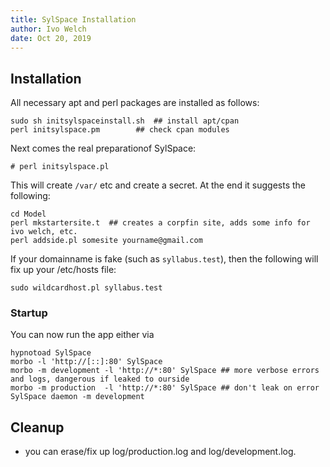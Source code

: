 ```yaml
---
title: SylSpace Installation
author: Ivo Welch
date: Oct 20, 2019
---
```




## Installation

All necessary apt and perl packages are installed as follows:

```
sudo sh initsylspaceinstall.sh  ## install apt/cpan
perl initsylspace.pm		## check cpan modules 
```

Next comes the real preparationof SylSpace:

```
# perl initsylspace.pl
```

This will create `/var/` etc and create a secret.  At the end it suggests the following:

```
cd Model
perl mkstartersite.t  ## creates a corpfin site, adds some info for ivo welch, etc.
perl addside.pl somesite yourname@gmail.com
```

If your domainname is fake (such as `syllabus.test`), then the following will fix up your /etc/hosts file:

```
sudo wildcardhost.pl syllabus.test
```


### Startup

You can now run the app either via

```
hypnotoad SylSpace
morbo -l 'http://[::]:80' SylSpace
morbo -m development -l 'http://*:80' SylSpace ## more verbose errors and logs, dangerous if leaked to ourside
morbo -m production  -l 'http://*:80' SylSpace ## don't leak on error
SylSpace daemon -m development
```


## Cleanup

* you can erase/fix up log/production.log and log/development.log.

